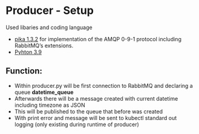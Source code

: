 # Producer - Setup
Used libaries and coding language
- [pika 1.3.2](https://pypi.org/project/pika/) for implementation of the AMQP 0-9-1 protocol including RabbitMQ’s extensions.
- [Pyhton 3.9](https://github.com/docker-library/python/blob/master/3.9/slim-bullseye/Dockerfile)

## Function:
-  Within producer.py will be first connection to RabbitMQ and declaring a queue **datetime_queue**
-  Afterwards there will be a  message created with current datetime including timezone as JSON
-  This will be published to the queue that before was created
-  With print error and message will be sent to kubectl standard out logging (only existing during runtime of producer)
